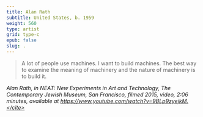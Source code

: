 ```yaml
---
title: Alan Rath
subtitle: United States, b. 1959
weight: 560
type: artist
grid: type-c
epub: false
slug: .
---
```

> A lot of people use machines. I want to build machines. The best way to examine the meaning of machinery and the nature of machinery is to build it.

<cite>Alan Rath, in *NEAT: New Experiments in Art and Technology*, The Contemporary Jewish Museum, San Francisco, filmed 2015, video, 2:06 minutes, available at https://www.youtube.com/watch?v=9BLp9zyejkM.</cite>
